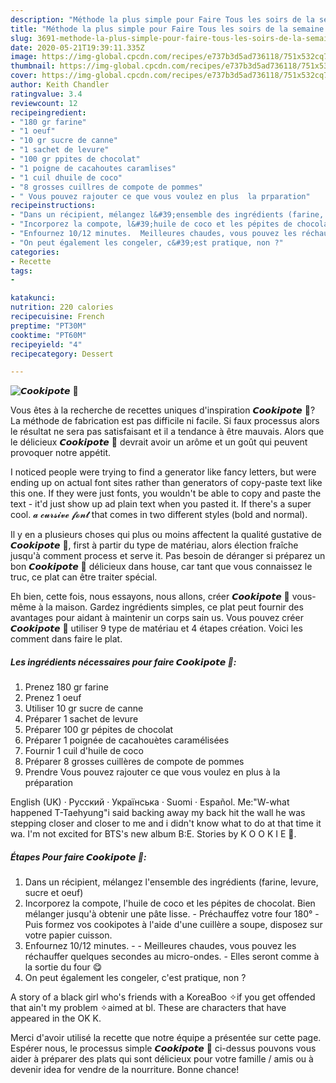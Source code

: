 ```yaml
---
description: "Méthode la plus simple pour Faire Tous les soirs de la semaine 𝘾𝙤𝙤𝙠𝙞𝙥𝙤𝙩𝙚 🍪"
title: "Méthode la plus simple pour Faire Tous les soirs de la semaine 𝘾𝙤𝙤𝙠𝙞𝙥𝙤𝙩𝙚 🍪"
slug: 3691-methode-la-plus-simple-pour-faire-tous-les-soirs-de-la-semaine
date: 2020-05-21T19:39:11.335Z
image: https://img-global.cpcdn.com/recipes/e737b3d5ad736118/751x532cq70/𝘾𝙤𝙤𝙠𝙞𝙥𝙤𝙩𝙚-🍪-photo-principale-de-la-recette.jpg
thumbnail: https://img-global.cpcdn.com/recipes/e737b3d5ad736118/751x532cq70/𝘾𝙤𝙤𝙠𝙞𝙥𝙤𝙩𝙚-🍪-photo-principale-de-la-recette.jpg
cover: https://img-global.cpcdn.com/recipes/e737b3d5ad736118/751x532cq70/𝘾𝙤𝙤𝙠𝙞𝙥𝙤𝙩𝙚-🍪-photo-principale-de-la-recette.jpg
author: Keith Chandler
ratingvalue: 3.4
reviewcount: 12
recipeingredient:
- "180 gr farine"
- "1 oeuf"
- "10 gr sucre de canne"
- "1 sachet de levure"
- "100 gr ppites de chocolat"
- "1 poigne de cacahoutes caramlises"
- "1 cuil dhuile de coco"
- "8 grosses cuillres de compote de pommes"
- " Vous pouvez rajouter ce que vous voulez en plus  la prparation"
recipeinstructions:
- "Dans un récipient, mélangez l&#39;ensemble des ingrédients (farine, levure, sucre et oeuf)"
- "Incorporez la compote, l&#39;huile de coco et les pépites de chocolat. Bien mélanger jusqu&#39;à obtenir une pâte lisse.  Préchauffez votre four 180° Puis formez vos cookipotes à l&#39;aide d&#39;une cuillère a soupe, disposez sur votre papier cuisson."
- "Enfournez 10/12 minutes.  Meilleures chaudes, vous pouvez les réchauffer quelques secondes au micro-ondes. Elles seront comme à la sortie du four 😋"
- "On peut également les congeler, c&#39;est pratique, non ?"
categories:
- Recette
tags:
- 

katakunci:  
nutrition: 220 calories
recipecuisine: French
preptime: "PT30M"
cooktime: "PT60M"
recipeyield: "4"
recipecategory: Dessert

---
```



![𝘾𝙤𝙤𝙠𝙞𝙥𝙤𝙩𝙚 🍪](https://img-global.cpcdn.com/recipes/e737b3d5ad736118/751x532cq70/𝘾𝙤𝙤𝙠𝙞𝙥𝙤𝙩𝙚-🍪-photo-principale-de-la-recette.jpg)

Vous êtes à la recherche de recettes uniques d'inspiration 𝘾𝙤𝙤𝙠𝙞𝙥𝙤𝙩𝙚 🍪? La méthode de fabrication est pas difficile ni facile. Si faux processus alors le résultat ne sera pas satisfaisant et il a tendance à être mauvais. Alors que le délicieux 𝘾𝙤𝙤𝙠𝙞𝙥𝙤𝙩𝙚 🍪 devrait avoir un arôme et un goût qui peuvent provoquer notre appétit.

I noticed people were trying to find a generator like fancy letters, but were ending up on actual font sites rather than generators of copy-paste text like this one. If they were just fonts, you wouldn&#39;t be able to copy and paste the text - it&#39;d just show up ad plain text when you pasted it. If there&#39;s a super cool. 𝓪 𝓬𝓾𝓻𝓼𝓲𝓿𝓮 𝓯𝓸𝓷𝓽 that comes in two different styles (bold and normal).

Il y en a plusieurs choses qui plus ou moins affectent la qualité gustative de 𝘾𝙤𝙤𝙠𝙞𝙥𝙤𝙩𝙚 🍪, first à partir du type de matériau, alors élection fraîche jusqu'à comment process et serve it. Pas besoin de déranger si préparez un bon 𝘾𝙤𝙤𝙠𝙞𝙥𝙤𝙩𝙚 🍪 délicieux dans house, car tant que vous connaissez le truc, ce plat can être traiter spécial.


Eh bien, cette fois, nous essayons, nous allons, créer 𝘾𝙤𝙤𝙠𝙞𝙥𝙤𝙩𝙚 🍪 vous-même à la maison. Gardez ingrédients simples, ce plat peut fournir des avantages pour aidant à maintenir un corps sain us. Vous pouvez créer 𝘾𝙤𝙤𝙠𝙞𝙥𝙤𝙩𝙚 🍪 utiliser 9 type de matériau et 4 étapes création. Voici les comment dans faire le plat.

<!--inarticleads1-->

##### Les ingrédients nécessaires pour faire 𝘾𝙤𝙤𝙠𝙞𝙥𝙤𝙩𝙚 🍪:

1. Prenez 180 gr farine
1. Prenez 1 oeuf
1. Utiliser 10 gr sucre de canne
1. Préparer 1 sachet de levure
1. Préparer 100 gr pépites de chocolat
1. Préparer 1 poignée de cacahouètes caramélisées
1. Fournir 1 cuil d&#39;huile de coco
1. Préparer 8 grosses cuillères de compote de pommes
1. Prendre  Vous pouvez rajouter ce que vous voulez en plus à la préparation


English (UK) · Русский · Українська · Suomi · Español. Me:&#34;W-what happened T-Taehyung&#34;i said backing away my back hit the wall he was stepping closer and closer to me and i didn&#39;t know what to do at that time it wa. I&#39;m not excited for BTS&#39;s new album B:E. Stories by K O O K I E 🍪. 

<!--inarticleads2-->

##### Étapes Pour faire 𝘾𝙤𝙤𝙠𝙞𝙥𝙤𝙩𝙚 🍪:

1. Dans un récipient, mélangez l&#39;ensemble des ingrédients (farine, levure, sucre et oeuf)
1. Incorporez la compote, l&#39;huile de coco et les pépites de chocolat. Bien mélanger jusqu&#39;à obtenir une pâte lisse.  - Préchauffez votre four 180° - Puis formez vos cookipotes à l&#39;aide d&#39;une cuillère a soupe, disposez sur votre papier cuisson.
1. Enfournez 10/12 minutes. -  - Meilleures chaudes, vous pouvez les réchauffer quelques secondes au micro-ondes. - Elles seront comme à la sortie du four 😋
1. On peut également les congeler, c&#39;est pratique, non ?


A story of a black girl who&#39;s friends with a KoreaBoo ✧if you get offended that ain&#39;t my problem ✧aimed at bl. These are characters that have appeared in the OK K. 


Merci d'avoir utilisé la recette que notre équipe a présentée sur cette page. Espérer nous, le processus simple 𝘾𝙤𝙤𝙠𝙞𝙥𝙤𝙩𝙚 🍪 ci-dessus pouvons vous aider à préparer des plats qui sont délicieux pour votre famille / amis ou à devenir idea for vendre de la nourriture. Bonne chance!
